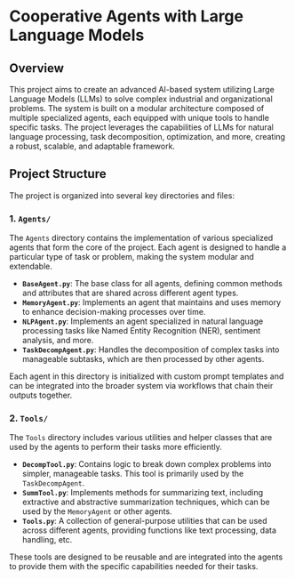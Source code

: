 # **Cooperative Agents with Large Language Models**

## **Overview**

This project aims to create an advanced AI-based system utilizing Large Language Models (LLMs) to solve complex industrial and organizational problems. The system is built on a modular architecture composed of multiple specialized agents, each equipped with unique tools to handle specific tasks. The project leverages the capabilities of LLMs for natural language processing, task decomposition, optimization, and more, creating a robust, scalable, and adaptable framework.

## **Project Structure**

The project is organized into several key directories and files:

### **1. `Agents/`**
The `Agents` directory contains the implementation of various specialized agents that form the core of the project. Each agent is designed to handle a particular type of task or problem, making the system modular and extendable.

- **`BaseAgent.py`**: The base class for all agents, defining common methods and attributes that are shared across different agent types.
- **`MemoryAgent.py`**: Implements an agent that maintains and uses memory to enhance decision-making processes over time.
- **`NLPAgent.py`**: Implements an agent specialized in natural language processing tasks like Named Entity Recognition (NER), sentiment analysis, and more.
- **`TaskDecompAgent.py`**: Handles the decomposition of complex tasks into manageable subtasks, which are then processed by other agents.

Each agent in this directory is initialized with custom prompt templates and can be integrated into the broader system via workflows that chain their outputs together.

### **2. `Tools/`**
The `Tools` directory includes various utilities and helper classes that are used by the agents to perform their tasks more efficiently.

- **`DecompTool.py`**: Contains logic to break down complex problems into simpler, manageable tasks. This tool is primarily used by the `TaskDecompAgent`.
- **`SummTool.py`**: Implements methods for summarizing text, including extractive and abstractive summarization techniques, which can be used by the `MemoryAgent` or other agents.
- **`Tools.py`**: A collection of general-purpose utilities that can be used across different agents, providing functions like text processing, data handling, etc.

These tools are designed to be reusable and are integrated into the agents to provide them with the specific capabilities needed for their tasks.